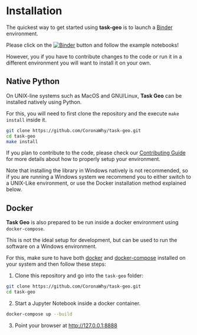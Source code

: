 # Installation

The quickest way to get started using **task-geo** is to launch a [Binder](https://mybinder.org/) environment.

Please click on the [![Binder](https://mybinder.org/badge_logo.svg)](https://mybinder.org/v2/gh/CoronaWhy/task-geo/master?filepath=notebooks) button and follow the example notebooks!

However, you if you have to contribute changes to the code or run it in a different environment
you will want to install it on your own.

## Native Python

On UNIX-line systems such as MacOS and GNU/Linux, **Task Geo** can be installed natively using Python.

For this, you will need to first clone the repository and the execute `make install` inside it.

```bash
git clone https://github.com/CoronaWhy/task-geo.git
cd task-geo
make install
```

If you plan to contribute to the code, please check our [Contributing Guide](https://CoronaWhy.github.io/task-geo/contributing.html) for more details about how to properly setup your environment.

Note that installing the library in Windows natively is not recommended, so if you are running
a Windows system we recommend you to either switch to a UNIX-Like environment, or use the
Docker installation method explained below.

## Docker

**Task Geo** is also prepared to be run inside a docker environment using `docker-compose`.

This is not the ideal setup for development, but can be used to run the software on a Windows
environment.

For this, make sure to have both [docker](https://docs.docker.com/install/) and [docker-compose](
https://docs.docker.com/compose/install/) installed on your system and then follow these steps:

1. Clone this repository and go into the `task-geo` folder:

```bash
git clone https://github.com/CoronaWhy/task-geo.git
cd task-geo
```

2. Start a Jupyter Notebook inside a docker container.

```bash
docker-compose up --build
```

3. Point your browser at http://127.0.0.1:8888
